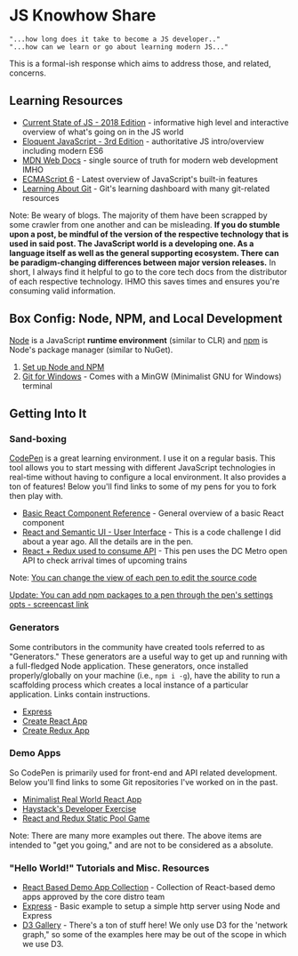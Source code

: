 # JS Knowhow Share

```
"...how long does it take to become a JS developer.."
"...how can we learn or go about learning modern JS..."
```
This is a formal-ish response which aims to address those, and related, concerns.

## Learning Resources

*  [Current State of JS - 2018 Edition](https://2018.stateofjs.com/introduction/) - informative high level and interactive overview of what's going on in the JS world
*  [Eloquent JavaScript - 3rd Edition](https://eloquentjavascript.net/) - authoritative JS intro/overview including modern ES6
*  [MDN Web Docs](https://developer.mozilla.org/en-US/) - single source of truth for modern web development IMHO
*  [ECMAScript 6](http://es6-features.org/#Constants) - Latest overview of JavaScript's built-in features
*  [Learning About Git](https://try.github.io/) - Git's learning dashboard with many git-related resources 

Note: Be weary of blogs. The majority of them have been scrapped by some crawler from one another and can be misleading. **If you do stumble upon a post, be mindful of the version of the respective technology that is used in said post. The JavaScript world is a developing one. As a language itself as well as the general supporting ecosystem. There can be paradigm-changing differences between major version releases.** In short, I always find it helpful to go to the core tech docs from the distributor of each respective technology. IHMO this saves times and ensures you're consuming valid information.

## Box Config: Node, NPM, and Local Development

[Node](https://nodejs.org/en/) is a JavaScript **runtime environment** (similar to CLR) and [npm](https://www.npmjs.com/) is Node's package manager (similar to NuGet).

1. [Set up Node and NPM](https://blog.teamtreehouse.com/install-node-js-npm-windows)
2. [Git for Windows](https://git-scm.com/download) - Comes with a MinGW (Minimalist GNU for Windows) terminal

## Getting Into It

### Sand-boxing

[CodePen](https://codepen.io/#) is a great learning environment. I use it on a regular basis. This tool allows you to start messing with different JavaScript technologies in real-time without having to configure a local environment. It also provides a ton of features! Below you'll find links to some of my pens for you to fork then play with.

* [Basic React Component Reference](https://codepen.io/SpeauDetcR/full/VdwEJP) - General overview of a basic React component
* [React and Semantic UI - User Interface](https://codepen.io/SpeauDetcR/full/qYvERm) - This is a code challenge I did about a year ago. All the details are in the pen.
* [React + Redux used to consume API](https://codepen.io/SpeauDetcR/full/ELEozX) - This pen uses the DC Metro open API to check arrival times of upcoming trains

Note: [You can change the view of each pen to edit the source code](http://prntscr.com/mjq25r)

[Update: You can add npm packages to a pen through the pen's settings opts - screencast link](https://screencast-o-matic.com/watch/cqnI3R381G)

### Generators

Some contributors in the community have created tools referred to as "Generators." These generators are a useful way to get up and running with a full-fledged Node application. These generators, once installed properly/globally on your machine (i.e., ```npm i -g```), have the ability to run a scaffolding process which creates a local instance of a particular application. Links contain instructions.

* [Express](https://expressjs.com/en/starter/generator.html)
* [Create React App](https://github.com/facebook/create-react-app)
* [Create Redux App](https://github.com/jonidelv/generator-create-redux-app)

### Demo Apps

So CodePen is primarily used for front-end and API related development. Below you'll find links to some Git repositories I've worked on in the past.

* [Minimalist Real World React App](https://github.com/speaud/SMART-on-FHIR-exercise)
* [Haystack's Developer Exercise](https://github.com/speaud/takehome-exercise)
* [React and Redux Static Pool Game](https://github.com/speaud/o3_pool_app_exercise)

Note: There are many more examples out there. The above items are intended to "get you going," and are not to be considered as a absolute.

### "Hello World!" Tutorials and Misc. Resources

* [React Based Demo App Collection](https://reactjs.org/community/examples.html) - Collection of React-based demo apps approved by the core distro team
* [Express](https://expressjs.com/en/starter/hello-world.html) - Basic example to setup a simple http server using Node and Express
* [D3 Gallery](https://github.com/d3/d3/wiki/Gallery) - There's a ton of stuff here! We only use D3 for the 'network graph," so some of the examples here may be out of the scope in which we use D3.
